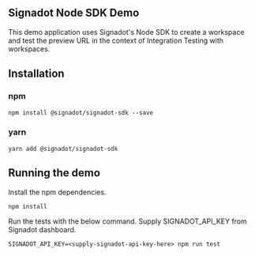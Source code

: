 ## Signadot Node SDK Demo
This demo application uses Signadot's Node SDK to create a workspace and test the preview URL in the context of Integration Testing with workspaces.

## Installation

### npm

```shell
npm install @signadot/signadot-sdk --save
```

### yarn

```shell
yarn add @signadot/signadot-sdk
```

## Running the demo
Install the npm dependencies.
```shell
npm install
```

Run the tests with the below command. Supply SIGNADOT_API_KEY from Signadot dashboard.
```shell
SIGNADOT_API_KEY=<supply-signadot-api-key-here> npm run test
```
